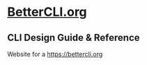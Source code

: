 # [BetterCLI.org](https://bettercli.org)

## CLI Design Guide & Reference

Website for a https://bettercli.org
